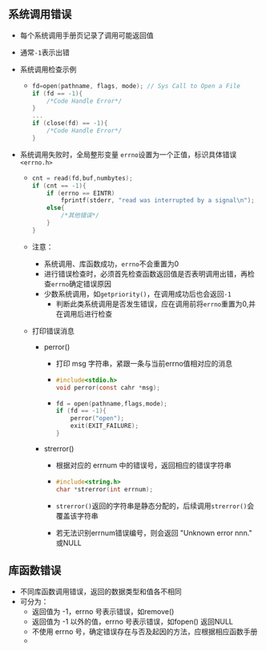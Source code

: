 ## 系统调用错误

- 每个系统调用手册页记录了调用可能返回值

- 通常`-1`表示出错

- 系统调用检查示例

  - ```c
    fd=open(pathname, flags, mode); // Sys Call to Open a File
    if (fd == -1){
        /*Code Handle Error*/
    }
    ...
    if (close(fd) == -1){
        /*Code Handle Error*/
    }
    ```

- 系统调用失败时，全局整形变量 `errno`设置为一个正值，标识具体错误 `<errno.h>`

  - ```c
    cnt = read(fd,buf,numbytes);
    if (cnt == -1){
        if (errno == EINTR)
            fprintf(stderr, "read was interrupted by a signal\n");
        else{
            /*其他错误*/
        }
    }
    ```

  - 注意：

    - 系统调用、库函数成功，`errno`不会重置为0
    - 进行错误检查时，必须首先检查函数返回值是否表明调用出错，再检查`errno`确定错误原因
    - 少数系统调用，如`getpriority()`，在调用成功后也会返回`-1`
      - 判断此类系统调用是否发生错误，应在调用前将`errno`重置为0,并在调用后进行检查

  - 打印错误消息

    - perror()

      - 打印 msg 字符串，紧跟一条与当前errno值相对应的消息

      - ```c
        #include<stdio.h>
        void perror(const cahr *msg);
        ```

      - ```c
        fd = open(pathname,flags,mode);
        if (fd == -1){
            perror("open");
            exit(EXIT_FAILURE);
        }
        ```

    - strerror()

      - 根据对应的 errnum 中的错误号，返回相应的错误字符串

      - ```c
        #include<string.h>
        char *strerror(int errnum);
        ```

      - `strerror()`返回的字符串是静态分配的，后续调用`strerror()`会覆盖该字符串

      - 若无法识别errnum错误编号，则会返回 "Unknown error nnn." 或NULL

## 库函数错误

- 不同库函数调用错误，返回的数据类型和值各不相同
- 可分为：
  - 返回值为 -1，errno 号表示错误，如remove()
  - 返回值为 -1 以外的值，errno 号表示错误，如fopen() 返回NULL
  - 不使用 errno 号，确定错误存在与否及起因的方法，应根据相应函数手册
  - 

